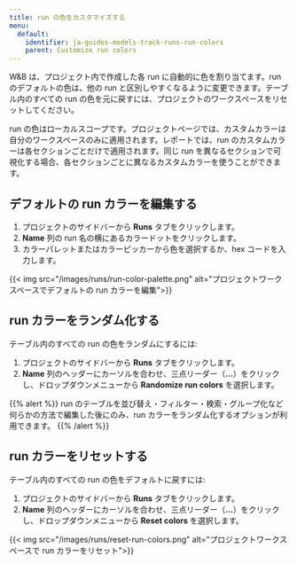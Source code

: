 ```yaml
---
title: run の色をカスタマイズする
menu:
  default:
    identifier: ja-guides-models-track-runs-run-colors
    parent: Customize run colors
---
```


W&B は、プロジェクト内で作成した各 run に自動的に色を割り当てます。run のデフォルトの色は、他の run と区別しやすくなるように変更できます。テーブル内のすべての run の色を元に戻すには、プロジェクトのワークスペースをリセットしてください。

run の色はローカルスコープです。プロジェクトページでは、カスタムカラーは自分のワークスペースのみに適用されます。レポートでは、run のカスタムカラーは各セクションごとだけで適用されます。同じ run を異なるセクションで可視化する場合、各セクションごとに異なるカスタムカラーを使うことができます。

## デフォルトの run カラーを編集する

1. プロジェクトのサイドバーから **Runs** タブをクリックします。
2. **Name** 列の run 名の横にあるカラードットをクリックします。
3. カラーパレットまたはカラーピッカーから色を選択するか、hex コードを入力します。

{{< img src="/images/runs/run-color-palette.png" alt="プロジェクトワークスペースでデフォルトの run カラーを編集">}}

## run カラーをランダム化する

テーブル内のすべての run の色をランダムにするには:

1. プロジェクトのサイドバーから **Runs** タブをクリックします。
2. **Name** 列のヘッダーにカーソルを合わせ、三点リーダー（**...**）をクリックし、ドロップダウンメニューから **Randomize run colors** を選択します。

{{% alert %}}
run のテーブルを並び替え・フィルター・検索・グループ化など何らかの方法で編集した後にのみ、run カラーをランダム化するオプションが利用できます。
{{% /alert %}}

## run カラーをリセットする

テーブル内のすべての run の色をデフォルトに戻すには:

1. プロジェクトのサイドバーから **Runs** タブをクリックします。
2. **Name** 列のヘッダーにカーソルを合わせ、三点リーダー（**...**）をクリックし、ドロップダウンメニューから **Reset colors** を選択します。

{{< img src="/images/runs/reset-run-colors.png" alt="プロジェクトワークスペースで run カラーをリセット">}}